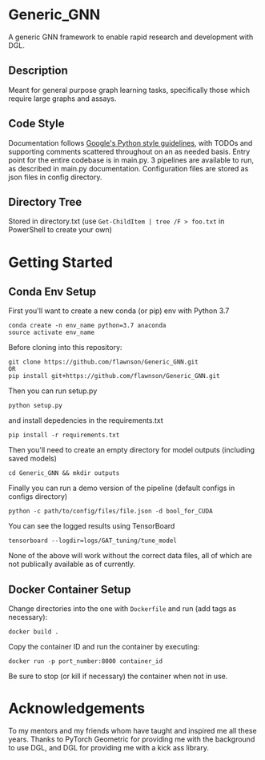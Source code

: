 # Generic_GNN
A generic GNN framework to enable rapid research and development with DGL.
## Description
Meant for general purpose graph learning tasks, specifically those which require large graphs and assays.
## Code Style
Documentation follows [Google's Python style guidelines](https://google.github.io/styleguide/pyguide.html), with TODOs and supporting comments scattered throughout on an as needed basis. Entry point for the entire codebase is in main.py. 3 pipelines are available to run, as described in main.py documentation. Configuration files are stored as json files in config directory.

## Directory Tree
Stored in directory.txt (use ```Get-ChildItem | tree /F > foo.txt``` in PowerShell to create your own)

# Getting Started
## Conda Env Setup
First you'll want to create a new conda (or pip) env with Python 3.7
```shell
conda create -n env_name python=3.7 anaconda
source activate env_name
```

Before cloning into this repository:
```shell
git clone https://github.com/flawnson/Generic_GNN.git
OR
pip install git+https://github.com/flawnson/Generic_GNN.git
```

Then you can run setup.py
```shell
python setup.py
```

and install depedencies in the requirements.txt
```shell
pip install -r requirements.txt
```

Then you'll need to create an empty directory for model outputs (including saved models)
```shell
cd Generic_GNN && mkdir outputs
```

Finally you can run a demo version of the pipeline (default configs in configs directory)
```shell
python -c path/to/config/files/file.json -d bool_for_CUDA
```

You can see the logged results using TensorBoard
```shell
tensorboard --logdir=logs/GAT_tuning/tune_model
```

None of the above will work without the correct data files, all of which are not publically available as of currently.

## Docker Container Setup
Change directories into the one with `Dockerfile` and run (add tags as necessary):
```shell
docker build .
```

Copy the container ID and run the container by executing:
```shell
docker run -p port_number:8000 container_id
```

Be sure to stop (or kill if necessary) the container when not in use.

# Acknowledgements
To my mentors and my friends whom have taught and inspired me all these years.
Thanks to PyTorch Geometric for providing me with the background to use DGL, and DGL for providing me with a kick ass library.
